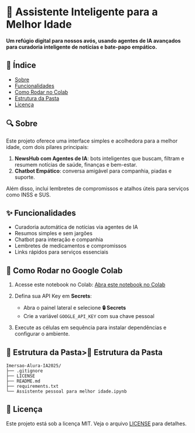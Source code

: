 # 🌟 Assistente Inteligente para a Melhor Idade

**Um refúgio digital para nossos avós, usando agentes de IA avançados para curadoria inteligente de notícias e bate-papo empático.**

## 📖 Índice

* [Sobre](#sobre)
* [Funcionalidades](#funcionalidades)
* [Como Rodar no Colab](#como-rodar-no-colab)
* [Estrutura da Pasta](#estrutura-da-pasta)
* [Licença](#licenca)

## <a name="sobre"></a>🔍 Sobre

Este projeto oferece uma interface simples e acolhedora para a melhor idade, com dois pilares principais:

1. **NewsHub com Agentes de IA**: bots inteligentes que buscam, filtram e resumem notícias de saúde, finanças e bem-estar.
2. **Chatbot Empático**: conversa amigável para companhia, piadas e suporte.

Além disso, inclui lembretes de compromissos e atalhos úteis para serviços como INSS e SUS.

## <a name="funcionalidades"></a>✨ Funcionalidades

* Curadoria automática de notícias via agentes de IA
* Resumos simples e sem jargões
* Chatbot para interação e companhia
* Lembretes de medicamentos e compromissos
* Links rápidos para serviços essenciais

## <a name="como-rodar-no-colab"></a>🚀 Como Rodar no Google Colab

1. Acesse este notebook no Colab:
   [Abra este notebook no Colab](https://colab.research.google.com/github/SAGIEV007/Imersao-Alura-IA2025/blob/main/Assistente%20pessoal%20para%20melhor%20idade.ipynb)

2. Defina sua API Key em **Secrets**:

   * Abra o painel lateral e selecione **🔒 Secrets**
   * Crie a variável `GOOGLE_API_KEY` com sua chave pessoal

3. Execute as células em sequência para instalar dependências e configurar o ambiente.

## <a name="estrutura-da-pasta"></a>📂 Estrutura da Pasta></a>📂 Estrutura da Pasta

```
Imersao-Alura-IA2025/
├── .gitignore
├── LICENSE
├── README.md
├── requirements.txt
└── Assistente pessoal para melhor idade.ipynb
```

## <a name="licenca"></a>📄 Licença

Este projeto está sob a licença MIT. Veja o arquivo [LICENSE](LICENSE) para detalhes.
